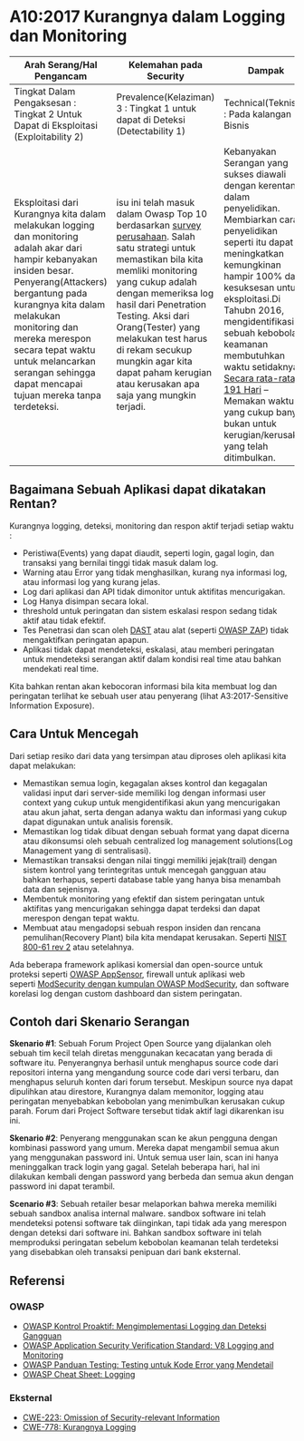# A10:2017 Kurangnya dalam Logging dan Monitoring

| Arah Serang/Hal Pengancam | Kelemahan pada Security         | Dampak               |
| -- | -- | -- |
| Tingkat Dalam Pengaksesan : Tingkat 2 Untuk Dapat di Eksploitasi (Exploitability 2) | Prevalence(Kelaziman) 3 : Tingkat 1 untuk dapat di Deteksi (Detectability 1)| Technical(Teknis) 2 : Pada kalangan Bisnis |
| Eksploitasi dari Kurangnya kita dalam melakukan logging dan monitoring adalah akar dari hampir kebanyakan insiden besar. Penyerang(Attackers) bergantung pada kurangnya kita dalam melakukan monitoring dan mereka merespon secara tepat waktu untuk melancarkan serangan sehingga dapat mencapai tujuan mereka tanpa terdeteksi. | isu ini telah masuk dalam Owasp Top 10 berdasarkan [survey perusahaan](https://owasp.blogspot.com/2017/08/owasp-top-10-2017-project-update.html). Salah satu strategi untuk memastikan bila kita memliki monitoring yang cukup adalah dengan memeriksa log hasil dari Penetration Testing. Aksi dari Orang(Tester) yang melakukan test harus di rekam secukup mungkin agar kita dapat paham kerugian atau kerusakan apa saja yang mungkin terjadi. | Kebanyakan Serangan yang sukses diawali dengan kerentanan dalam penyelidikan. Membiarkan cara penyelidikan seperti itu dapat meningkatkan kemungkinan hampir 100% dari kesuksesan untuk eksploitasi.Di Tahubn 2016, mengidentifikasi sebuah kebobolan keamanan membutuhkan waktu setidaknya [Secara rata-rata 191 Hari](https://www-01.ibm.com/common/ssi/cgi-bin/ssialias?htmlfid=SEL03130WWEN&) – Memakan waktu yang cukup banyak bukan untuk kerugian/kerusakan yang telah ditimbulkan. |

## Bagaimana Sebuah Aplikasi dapat dikatakan Rentan?

Kurangnya logging, deteksi, monitoring dan respon aktif terjadi setiap waktu :

* Peristiwa(Events) yang dapat diaudit, seperti login, gagal login, dan transaksi yang bernilai tinggi tidak masuk dalam log.
* Warning atau Error yang tidak menghasilkan, kurang nya informasi log, atau informasi log yang kurang jelas.
* Log dari aplikasi dan API tidak dimonitor untuk aktifitas mencurigakan.
* Log Hanya disimpan secara lokal.
* threshold untuk peringatan dan sistem eskalasi respon sedang tidak aktif atau tidak efektif.
* Tes Penetrasi dan scan oleh [DAST](https://www.owasp.org/index.php/Category:Vulnerability_Scanning_Tools) atau alat (seperti [OWASP ZAP](https://www.owasp.org/index.php/OWASP_Zed_Attack_Proxy_Project)) tidak mengaktifkan peringatan apapun.
* Aplikasi tidak dapat mendeteksi, eskalasi, atau memberi peringatan untuk mendeteksi serangan aktif dalam kondisi real time atau bahkan mendekati real time.

Kita bahkan rentan akan kebocoran informasi bila kita membuat log dan peringatan terlihat ke sebuah user atau penyerang (lihat A3:2017-Sensitive Information Exposure).

## Cara Untuk Mencegah

Dari setiap resiko dari data yang tersimpan atau diproses oleh aplikasi kita dapat melakukan: 

* Memastikan semua login, kegagalan akses kontrol dan kegagalan validasi input dari server-side memiliki log dengan informasi user context yang cukup untuk mengidentifikasi akun yang mencurigakan atau akun jahat, serta dengan adanya waktu dan informasi yang cukup dapat digunakan untuk analisis forensik.
* Memastikan log tidak dibuat dengan sebuah format yang dapat dicerna atau dikonsumsi oleh sebuah centralized log management solutions(Log Management yang di sentralisasi).
* Memastikan transaksi dengan nilai tinggi memiliki jejak(trail) dengan sistem kontrol yang terintegritas untuk mencegah gangguan atau bahkan terhapus, seperti database table yang hanya bisa menambah data dan sejenisnya. 
* Membentuk monitoring yang efektif dan sistem peringatan untuk aktifitas yang mencurigakan sehingga dapat terdeksi dan dapat merespon dengan tepat waktu.
* Membuat atau mengadopsi sebuah respon insiden dan rencana pemulihan(Recovery Plant) bila kita mendapat kerusakan. Seperti [NIST 800-61 rev 2](https://csrc.nist.gov/publications/detail/sp/800-61/rev-2/final) atau setelahnya.

Ada beberapa framework aplikasi komersial dan open-source untuk proteksi seperti [OWASP AppSensor](https://www.owasp.org/index.php/OWASP_AppSensor_Project), firewall untuk aplikasi web seperti [ModSecurity dengan kumpulan OWASP ModSecurity](https://www.owasp.org/index.php/Category:OWASP_ModSecurity_Core_Rule_Set_Project), dan software korelasi log dengan custom dashboard dan sistem peringatan.

## Contoh dari Skenario Serangan

**Skenario #1**: Sebuah Forum Project Open Source yang dijalankan oleh sebuah tim kecil telah diretas menggunakan kecacatan yang berada di software itu. Penyerangnya berhasil untuk menghapus source code dari repositori interna yang mengandung source code dari versi terbaru, dan menghapus seluruh konten dari forum tersebut. Meskipun source nya dapat dipulihkan atau direstore, Kurangnya dalam memonitor, logging atau peringatan menyebabkan kebobolan yang menimbulkan kerusakan cukup parah. Forum dari Project Software tersebut tidak aktif lagi dikarenkan isu ini.

**Skenario #2**: Penyerang menggunakan scan ke akun pengguna dengan kombinasi password yang umum. Mereka dapat mengambil semua akun yang menggunakan password ini. Untuk semua user lain, scan ini hanya meninggalkan track login yang gagal. Setelah beberapa hari, hal ini dilakukan kembali dengan password yang berbeda dan semua akun dengan password ini dapat terambil.

**Scenario #3**: Sebuah retailer besar melaporkan bahwa mereka memiliki sebuah sandbox analisa internal malware. sandbox software ini telah mendeteksi potensi software tak diinginkan, tapi tidak ada yang merespon dengan deteksi dari software ini. Bahkan sandbox software ini telah memproduksi peringatan sebelum kebobolan keamanan telah terdeteksi yang disebabkan oleh transaksi penipuan dari bank eksternal.

## Referensi

### OWASP

* [OWASP Kontrol Proaktif: Mengimplementasi Logging dan Deteksi Gangguan](https://www.owasp.org/index.php/OWASP_Proactive_Controls#8:_Implement_Logging_and_Intrusion_Detection)
* [OWASP Application Security Verification Standard: V8 Logging and Monitoring](https://www.owasp.org/index.php/Category:OWASP_Application_Security_Verification_Standard_Project#tab=Home)
* [OWASP Panduan Testing: Testing untuk Kode Error yang Mendetail](https://www.owasp.org/index.php/Category:OWASP_Application_Security_Verification_Standard_Project#tab=Home)
* [OWASP Cheat Sheet: Logging](https://www.owasp.org/index.php/Logging_Cheat_Sheet)

### Eksternal

* [CWE-223: Omission of Security-relevant Information](https://cwe.mitre.org/data/definitions/223.html)
* [CWE-778: Kurangnya Logging](https://cwe.mitre.org/data/definitions/778.html)
